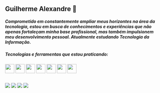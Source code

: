 ## Guilherme Alexandre :wave:

##### Comprometido em constantemente ampliar meus horizontes na área da tecnologia, estou em busca de conhecimentos e experiências que não apenas fortaleçam minha base profissional, mas também impulsionem meu desenvolvimento pessoal. Atualmente estudando Tecnologia da Informação.


##### Tecnologias e ferramentas que estou praticando:
<div>
  <img width="30" height="30 "src="https://cdn.jsdelivr.net/gh/devicons/devicon@latest/icons/java/java-plain.svg" />
  <img width="30" height="30 "src="https://cdn.jsdelivr.net/gh/devicons/devicon@latest/icons/python/python-original.svg" />
  <img width="30" height="30 "src="https://cdn.jsdelivr.net/gh/devicons/devicon@latest/icons/nodejs/nodejs-original.svg" />
  <img width="30" height="30 "src="https://cdn.jsdelivr.net/gh/devicons/devicon@latest/icons/vscode/vscode-original.svg" />
  <img width="30" height="30 "src="https://cdn.jsdelivr.net/gh/devicons/devicon@latest/icons/css3/css3-original.svg" />
  <img width="30" height="30 "src="https://cdn.jsdelivr.net/gh/devicons/devicon@latest/icons/html5/html5-original.svg" />
  <img width="30" height="30 "src="https://cdn.jsdelivr.net/gh/devicons/devicon@latest/icons/git/git-original.svg" />
</div>

##
<a href="https://www.linkedin.com/in/guilherme-alexandre/" target="_blank"><img src="https://img.shields.io/badge/linkedin-%230077B5.svg?style=for-the-badge&logo=linkedin&logoColor=white" target="_blank"></a>
<a href="https://www.instagram.com/guilhalexandre/" target="_blank"><img src="https://img.shields.io/badge/Instagram-%23E4405F.svg?style=for-the-badge&logo=Instagram&logoColor=white" target="_blank"></a>
<a href="mailto:contato.guimalexandre@gmail.com" target="_blank"><img src="https://img.shields.io/badge/Gmail-D14836?style=for-the-badge&logo=gmail&logoColor=white" target="_blank"></a>
<a href="https://www.dio.me/users/contato_guimalexandre" target="_blank"><img src="https://img.shields.io/badge/DIO-6001D2?style=for-the-badge&logo=DIO!&logoColor=white" target="_blank"></a>
